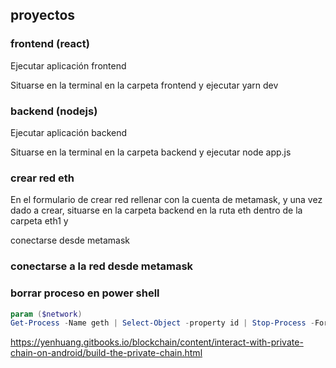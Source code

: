 ## proyectos

### frontend (react)

Ejecutar aplicación frontend

Situarse en la terminal en la carpeta frontend y ejecutar yarn dev

### backend (nodejs)

Ejecutar aplicación backend

Situarse en la terminal en la carpeta backend y ejecutar node app.js

### crear red eth

En el formulario de crear red rellenar con la cuenta de metamask, y una vez dado a crear, situarse en la carpeta backend en la ruta eth dentro de la carpeta eth1 y

conectarse desde metamask

### conectarse a la red desde metamask

### borrar proceso en power shell

```powershell
param ($network)
Get-Process -Name geth | Select-Object -property id | Stop-Process -Force; Remove-Item .\eth$network -Recurse
```

https://yenhuang.gitbooks.io/blockchain/content/interact-with-private-chain-on-android/build-the-private-chain.html
